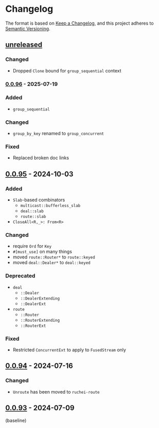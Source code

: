 # Changelog

The format is based on [Keep a Changelog](https://keepachangelog.com/en/1.1.0/),
and this project adheres to [Semantic Versioning](https://semver.org/spec/v2.0.0.html).

## [unreleased]

### Changed

- Dropped `Clone` bound for `group_sequential` context

### [0.0.96] - 2025-07-19

### Added

- `group_sequential`

### Changed

- `group_by_key` renamed to `group_concurrent`

### Fixed

- Replaced broken doc links

## [0.0.95] - 2024-10-03

### Added

- `Slab`-based combinators
  - `multicast::bufferless_slab`
  - `deal::slab`
  - `route::slab`
- `CloseAll<R,_>: From<R>`

### Changed

- require `Ord` for `Key`
- `#[must_use]` on many things
- moved `route::Router*` to `route::keyed`
- moved `deal::Dealer*` to `deal::keyed`

### Deprecated

- `deal`
  - `::Dealer`
  - `::DealerExtending`
  - `::DealerExt`
- `route`
  - `::Router`
  - `::RouterExtending`
  - `::RouterExt`

### Fixed

- Restricted `ConcurrentExt` to apply to `FusedStream` only

## [0.0.94] - 2024-07-16

### Changed

- `Unroute` has been moved to `ruchei-route`

## [0.0.93] - 2024-07-09

(baseline)

[unreleased]: https://github.com/parrrate/ruchei/compare/0.0.96..HEAD
[0.0.96]: https://github.com/parrrate/ruchei/compare/0.0.95..0.0.96
[0.0.95]: https://github.com/parrrate/ruchei/compare/0.0.94..0.0.95
[0.0.94]: https://github.com/parrrate/ruchei/compare/0.0.94..0.0.95
[0.0.93]: https://github.com/parrrate/releases/tag/0.0.93
